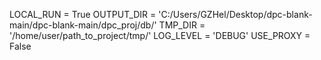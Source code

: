 LOCAL_RUN = True
OUTPUT_DIR = 'C:/Users/GZHel/Desktop/dpc-blank-main/dpc-blank-main/dpc_proj/db/'
TMP_DIR = '/home/user/path_to_project/tmp/'
LOG_LEVEL = 'DEBUG'
USE_PROXY = False
